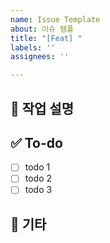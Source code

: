 ```yaml
---
name: Issue Template
about: 이슈 템플
title: "[Feat] "
labels: ''
assignees: ''

---
```


## 💼 작업 설명
<!-- 진행할 작업에 대해 간단하게 설명해주세요 -->

## ✅ To-do
<!-- 해당 작업을 수행하기 위해 해야 할 하위 태스크를 작성해주세요 -->
- [ ] todo 1
- [ ] todo 2
- [ ] todo 3

## 📖 기타
<!-- 필요한 추가 설명 -->
